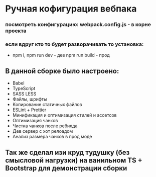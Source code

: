 # Ручная кофигурация вебпака

### посмотреть конфигурацию: webpack.config.js - в корне проекта

### если вдруг кто то будет разворачивать то установка: 
* npm i, npm run dev - дев npm run build - прод

## В данной сборке было настроено:
* Babel
* TypeScript
* SASS LESS
* Файлы, шрифты
* Копирование статичных файлов
* ESLint + Prettier
* Минификация и оптимизация стилей и ассетсов
* Оптимизация чанков
* Чистка чанков после ребилда
* Дев сервер с хот релоадом
* Анализ размера чанков в прод моде

## Так же сделал изи круд тудушку (без смысловой нагрузки) на ванильном TS + Bootstrap для демонстрации сборки
